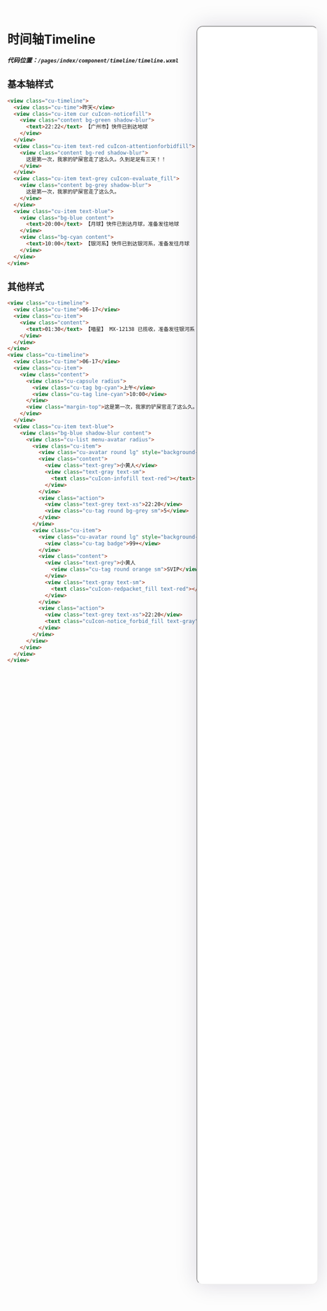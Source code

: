 <!--
 * @Descripttion: 
 * @version: V1.0
 * @Author: Xiaokang Lei
 * @email: lxk201808@163.com
 * @Date: 2022-12-02 17:50:09
 * @LastEditors: Xiaokang Lei
 * @LastEditTime: 2022-12-09 17:05:20
-->

<div class="minipre" style="width:18%; min-width:275px; height:90%; float:right; position:fixed; right:2.5%;top:2%;z-index:99;">
    <iframe src="./h5/index.html#/pages/index/component/timeline/timeline" width="100%" height="80%" style="border-radius:15px; box-shadow:0 0 50px 0px rgb(30 0 60 / 15%);"></iframe>
</div>

# 时间轴Timeline

***代码位置：`/pages/index/component/timeline/timeline.wxml`***

## 基本轴样式

```html
<view class="cu-timeline">
  <view class="cu-time">昨天</view>
  <view class="cu-item cur cuIcon-noticefill">
    <view class="content bg-green shadow-blur">
      <text>22:22</text> 【广州市】快件已到达地球
    </view>
  </view>
  <view class="cu-item text-red cuIcon-attentionforbidfill">
    <view class="content bg-red shadow-blur">
      这是第一次，我家的铲屎官走了这么久。久到足足有三天！！
    </view>
  </view>
  <view class="cu-item text-grey cuIcon-evaluate_fill">
    <view class="content bg-grey shadow-blur">
      这是第一次，我家的铲屎官走了这么久。
    </view>
  </view>
  <view class="cu-item text-blue">
    <view class="bg-blue content">
      <text>20:00</text> 【月球】快件已到达月球，准备发往地球
    </view>
    <view class="bg-cyan content">
      <text>10:00</text> 【银河系】快件已到达银河系，准备发往月球
    </view>
  </view>
</view>
```

## 其他样式

```html
<view class="cu-timeline">
  <view class="cu-time">06-17</view>
  <view class="cu-item">
    <view class="content">
      <text>01:30</text> 【喵星】 MX-12138 已揽收，准备发往银河系
    </view>
  </view>
</view>
<view class="cu-timeline">
  <view class="cu-time">06-17</view>
  <view class="cu-item">
    <view class="content">
      <view class="cu-capsule radius">
        <view class="cu-tag bg-cyan">上午</view>
        <view class="cu-tag line-cyan">10:00</view>
      </view>
      <view class="margin-top">这是第一次，我家的铲屎官走了这么久。久到足足有三天！！ 在听到他的脚步声响在楼梯间的那一刻，我简直想要破门而出，对着他狠狠地吼上10分钟，然后再看心情要不要他进门。</view>
    </view>
  </view>
  <view class="cu-item text-blue">
    <view class="bg-blue shadow-blur content">
      <view class="cu-list menu-avatar radius">
        <view class="cu-item">
          <view class="cu-avatar round lg" style="background-image:url(https://ossweb-img.qq.com/images/lol/web201310/skin/big10006.jpg);"></view>
          <view class="content">
            <view class="text-grey">小黄人</view>
            <view class="text-gray text-sm">
              <text class="cuIcon-infofill text-red"></text> 消息未送达
            </view>
          </view>
          <view class="action">
            <view class="text-grey text-xs">22:20</view>
            <view class="cu-tag round bg-grey sm">5</view>
          </view>
        </view>
        <view class="cu-item">
          <view class="cu-avatar round lg" style="background-image:url(https://ossweb-img.qq.com/images/lol/web201310/skin/big10006.jpg);">
            <view class="cu-tag badge">99+</view>
          </view>
          <view class="content">
            <view class="text-grey">小黄人
              <view class="cu-tag round orange sm">SVIP</view>
            </view>
            <view class="text-gray text-sm">
              <text class="cuIcon-redpacket_fill text-red"></text> 收到红包
            </view>
          </view>
          <view class="action">
            <view class="text-grey text-xs">22:20</view>
            <text class="cuIcon-notice_forbid_fill text-gray"></text>
          </view>
        </view>
      </view>
    </view>
  </view>
</view>
```

<br>


